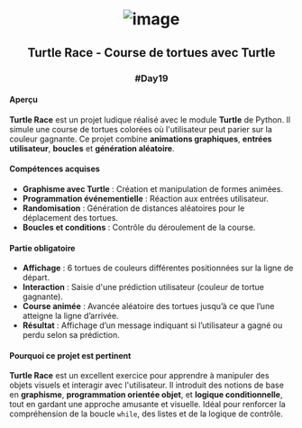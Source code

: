 # <p align="center"> ![image](https://github.com/user-attachments/assets/a615bca9-bd69-4679-b79d-a0d9eaa996db) </p>

## <p align="center"> Turtle Race - Course de tortues avec Turtle </p>
### <p align="center"> #Day19 </p>

#### Aperçu
**Turtle Race** est un projet ludique réalisé avec le module **Turtle** de Python. Il simule une course de tortues colorées où l'utilisateur peut parier sur la couleur gagnante. Ce projet combine **animations graphiques**, **entrées utilisateur**, **boucles** et **génération aléatoire**.

#### Compétences acquises
- **Graphisme avec Turtle** : Création et manipulation de formes animées.
- **Programmation événementielle** : Réaction aux entrées utilisateur.
- **Randomisation** : Génération de distances aléatoires pour le déplacement des tortues.
- **Boucles et conditions** : Contrôle du déroulement de la course.

#### Partie obligatoire
- **Affichage** : 6 tortues de couleurs différentes positionnées sur la ligne de départ.
- **Interaction** : Saisie d'une prédiction utilisateur (couleur de tortue gagnante).
- **Course animée** : Avancée aléatoire des tortues jusqu’à ce que l’une atteigne la ligne d’arrivée.
- **Résultat** : Affichage d’un message indiquant si l’utilisateur a gagné ou perdu selon sa prédiction.

#### Pourquoi ce projet est pertinent
**Turtle Race** est un excellent exercice pour apprendre à manipuler des objets visuels et interagir avec l'utilisateur. Il introduit des notions de base en **graphisme**, **programmation orientée objet**, et **logique conditionnelle**, tout en gardant une approche amusante et visuelle. Idéal pour renforcer la compréhension de la boucle `while`, des listes et de la logique de contrôle.
